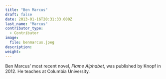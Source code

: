 ```yaml
---
title: "Ben Marcus"
draft: false
date: 2013-01-16T20:31:33.000Z
last_name: "Marcus"
contributor_type:
  - Contributor
image:
  file: benmarcus.jpeg
description:
weight:
---
```


Ben Marcus’ most recent novel, _Flame Alphabet_, was published by Knopf in 2012. He teaches at Columbia University. 

